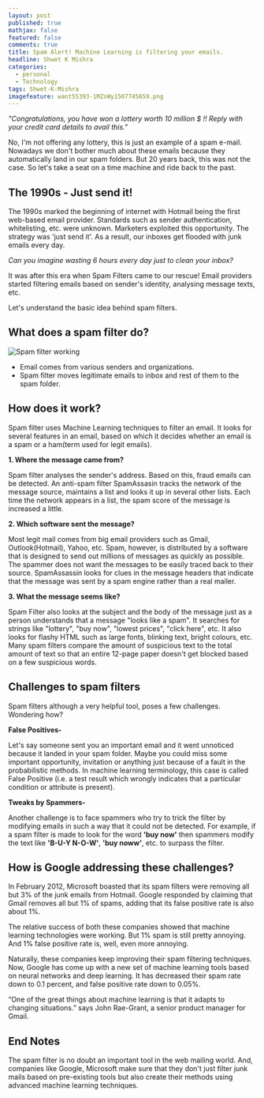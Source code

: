 ```yaml
---
layout: post
published: true
mathjax: false
featured: false
comments: true
title: Spam Alert! Machine Learning is filtering your emails.
headline: Shwet K Mishra
categories:
  - personal
  - Technology
tags: Shwet-K-Mishra
imagefeature: want55393-1MZsWy1507745659.png
---
```

*"Congratulations, you have won a lottery worth 10 million $ !! Reply with your credit card details to avail this."*

No, I'm not offering any lottery, this is just an example of a spam e-mail. Nowadays we don't bother much about these emails because they automatically land in our spam folders. But 20 years back, this was not the case. So let's take a seat on a time machine and ride back to the past.

## The 1990s - Just send it!

The 1990s marked the beginning of internet with Hotmail being the first web-based email provider. Standards such as sender authentication, whitelisting, etc. were unknown. Marketers exploited this opportunity. The strategy was 'just send it'. As a result, our inboxes get flooded with junk emails every day.

*Can you imagine wasting 6 hours every day just to clean your inbox?*

It was after this era when Spam Filters came to our rescue! Email providers started filtering emails based on sender's identity, analysing message texts, etc.

Let's understand the basic idea behind spam filters.

## What does a spam filter do?

![Spam filter working](https://media.licdn.com/mpr/mpr/AAEAAQAAAAAAAAepAAAAJDM3YjY5NjJiLTkyZmEtNDY1OS05ZDUxLWI4NmQ3MTc0MzA2MQ.jpg "Spam Filter")

* Email comes from various senders and organizations.
* Spam filter moves legitimate emails to inbox and rest of them to the spam folder.

## How does it work?

Spam filter uses Machine Learning techniques to filter an email. It looks for several features in an email, based on which it decides whether an email is a spam or a ham(term used for legit emails).

**1. Where the message came from?**

Spam filter analyses the sender's address. Based on this, fraud emails can be detected. An anti-spam filter SpamAssasin tracks the network of the message source, maintains a list and looks it up in several other lists. Each time the network appears in a list, the spam score of the message is increased a little.

**2. Which software sent the message?**

Most legit mail comes from big email providers such as Gmail, Outlook(Hotmail), Yahoo, etc. Spam, however, is distributed by a software that is designed to send out millions of messages as quickly as possible. The spammer does not want the messages to be easily traced back to their source. SpamAssassin looks for clues in the message headers that indicate that the message was sent by a spam engine rather than a real mailer.

**3. What the message seems like?**

Spam Filter also looks at the subject and the body of the message just as a person understands that a message "looks like a spam". It searches for strings like "lottery", "buy now", "lowest prices", "click here", etc. It also looks for flashy HTML such as large fonts, blinking text, bright colours, etc. Many spam filters compare the amount of suspicious text to the total amount of text so that an entire 12-page paper doesn't get blocked based on a few suspicious words.

## Challenges to spam filters

Spam filters although a very helpful tool, poses a few challenges. Wondering how?

**False Positives-**

Let's say someone sent you an important email and it went unnoticed because it landed in your spam folder. Maybe you could miss some important opportunity, invitation or anything just because of a fault in the probabilistic methods. In machine learning terminology, this case is called False Positive (i.e. a test result which wrongly indicates that a particular condition or attribute is present).

**Tweaks by Spammers-**

Another challenge is to face spammers who try to trick the filter by modifying emails in such a way that it could not be detected. For example, if a spam filter is made to look for the word **'buy now'** then spammers modify the text like **'B-U-Y N-O-W'**, **'buy noww'**, etc. to surpass the filter.

## How is Google addressing these challenges?

In February 2012, Microsoft boasted that its spam filters were removing all but 3% of the junk emails from Hotmail. Google responded by claiming that Gmail removes all but 1% of spams, adding that its false positive rate is also about 1%.

The relative success of both these companies showed that machine learning technologies were working. But 1% spam is still pretty annoying. And 1% false positive rate is, well, even more annoying.

Naturally, these companies keep improving their spam filtering techniques. Now, Google has come up with a new set of machine learning tools based on neural networks and deep learning. It has decreased their spam rate down to 0.1 percent, and false positive rate down to 0.05%.

“One of the great things about machine learning is that it adapts to changing situations.” says John Rae-Grant, a senior product manager for Gmail.

## End Notes

The spam filter is no doubt an important tool in the web mailing world. And, companies like Google, Microsoft make sure that they don't just filter junk mails based on pre-existing tools but also create their methods using advanced machine learning techniques.
